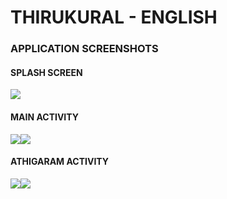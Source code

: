 # THIRUKURAL - ENGLISH

### APPLICATION SCREENSHOTS

#### SPLASH SCREEN
![](screenshots/splash.jpg)

#### MAIN ACTIVITY
![](screenshots/activity.jpg)![](screenshots/activity1.jpg)

#### ATHIGARAM ACTIVITY
![](screenshots/athigaram.jpg)![](screenshots/athigaram1.jpg)
